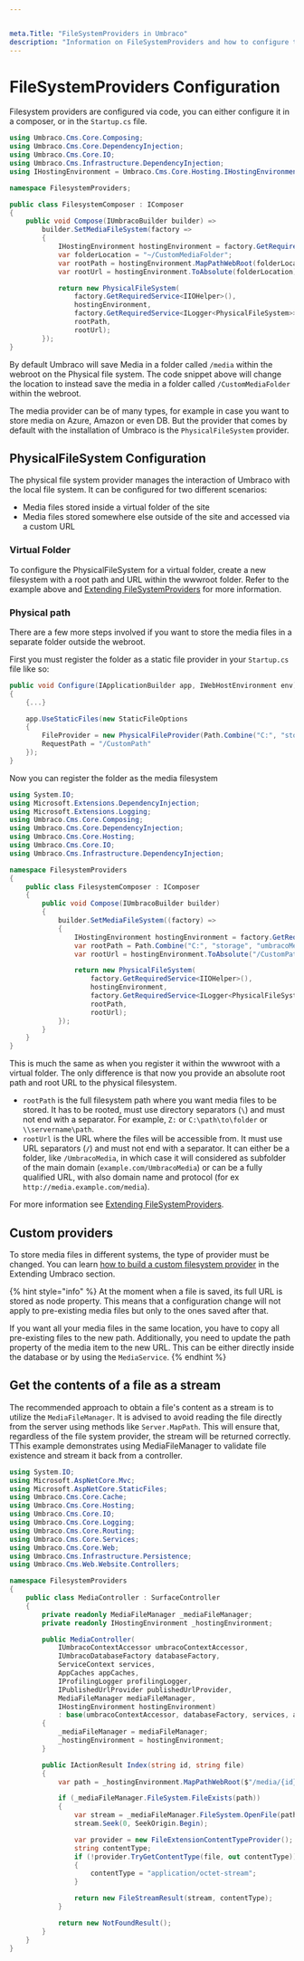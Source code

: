 ```yaml
---


meta.Title: "FileSystemProviders in Umbraco"
description: "Information on FileSystemProviders and how to configure them in Umbraco"
---
```


# FileSystemProviders Configuration

Filesystem providers are configured via code, you can either configure it in a composer, or in the `Startup.cs` file.


```csharp
using Umbraco.Cms.Core.Composing;
using Umbraco.Cms.Core.DependencyInjection;
using Umbraco.Cms.Core.IO;
using Umbraco.Cms.Infrastructure.DependencyInjection;
using IHostingEnvironment = Umbraco.Cms.Core.Hosting.IHostingEnvironment;

namespace FilesystemProviders;

public class FilesystemComposer : IComposer
{
    public void Compose(IUmbracoBuilder builder) =>
        builder.SetMediaFileSystem(factory =>
        {
            IHostingEnvironment hostingEnvironment = factory.GetRequiredService<IHostingEnvironment>();
            var folderLocation = "~/CustomMediaFolder";
            var rootPath = hostingEnvironment.MapPathWebRoot(folderLocation);
            var rootUrl = hostingEnvironment.ToAbsolute(folderLocation);

            return new PhysicalFileSystem(
                factory.GetRequiredService<IIOHelper>(),
                hostingEnvironment,
                factory.GetRequiredService<ILogger<PhysicalFileSystem>>(),
                rootPath,
                rootUrl);
        });
}
```

By default Umbraco will save Media in a folder called `/media` within the webroot on the Physical file system. The code snippet above will change the location to instead save the media in a folder called `/CustomMediaFolder` within the webroot.

The media provider can be of many types, for example in case you want to store media on Azure, Amazon or even DB. But the provider that comes by default with the installation of Umbraco is the `PhysicalFileSystem` provider.

## PhysicalFileSystem Configuration

The physical file system provider manages the interaction of Umbraco with the local file system. It can be configured for two different scenarios:

 - Media files stored inside a virtual folder of the site
 - Media files stored somewhere else outside of the site and accessed via a custom URL

### Virtual Folder

To configure the PhysicalFileSystem for a virtual folder, create a new filesystem with a root path and URL within the wwwroot folder. Refer to the example above and [Extending FileSystemProviders](../../extending/filesystemproviders/) for more information.

### Physical path
There are a few more steps involved if you want to store the media files in a separate folder outside the webroot.

First you must register the folder as a static file provider in your `Startup.cs` file like so:

```C#
public void Configure(IApplicationBuilder app, IWebHostEnvironment env)
{
    {...}

    app.UseStaticFiles(new StaticFileOptions
    {
        FileProvider = new PhysicalFileProvider(Path.Combine("C:", "storage", "umbracoMedia")),
        RequestPath = "/CustomPath"
    });
}
```

Now you can register the folder as the media filesystem

```C#
using System.IO;
using Microsoft.Extensions.DependencyInjection;
using Microsoft.Extensions.Logging;
using Umbraco.Cms.Core.Composing;
using Umbraco.Cms.Core.DependencyInjection;
using Umbraco.Cms.Core.Hosting;
using Umbraco.Cms.Core.IO;
using Umbraco.Cms.Infrastructure.DependencyInjection;

namespace FilesystemProviders
{
    public class FilesystemComposer : IComposer
    {
        public void Compose(IUmbracoBuilder builder)
        {
            builder.SetMediaFileSystem((factory) =>
            {
                IHostingEnvironment hostingEnvironment = factory.GetRequiredService<IHostingEnvironment>();
                var rootPath = Path.Combine("C:", "storage", "umbracoMedia");
                var rootUrl = hostingEnvironment.ToAbsolute("/CustomPath");

                return new PhysicalFileSystem(
                    factory.GetRequiredService<IIOHelper>(),
                    hostingEnvironment,
                    factory.GetRequiredService<ILogger<PhysicalFileSystem>>(),
                    rootPath,
                    rootUrl);
            });
        }
    }
}
```

This is much the same as when you register it within the wwwroot with a virtual folder. The only difference is that now you provide an absolute root path and root URL to the physical filesystem.

 - `rootPath` is the full filesystem path where you want media files to be stored. It has to be rooted, must use directory separators (`\`) and must not end with a separator. For example, `Z:` or `C:\path\to\folder` or `\\servername\path`.
 - `rootUrl` is the URL where the files will be accessible from. It must use URL separators (`/`) and must not end with a separator. It can either be a folder, like `/UmbracoMedia`, in which case it will considered as subfolder of the main domain (`example.com/UmbracoMedia`) or can be a fully qualified URL, with also domain name and protocol (for ex `http://media.example.com/media`).

For more information see [Extending FileSystemProviders](../../extending/filesystemproviders/).

## Custom providers

To store media files in different systems, the type of provider must be changed. You can learn [how to build a custom filesystem provider](../../extending/filesystemproviders/README.md#custom-file-systems-ifilesystem) in the Extending Umbraco section.

{% hint style="info" %}
At the moment when a file is saved, its full URL is stored as node property. This means that a configuration change will not apply to pre-existing media files but only to the ones saved after that.

If you want all your media files in the same location, you have to copy all pre-existing files to the new path. Additionally, you need to update the path property of the media item to the new URL. This can be either directly inside the database or by using the `MediaService`.
{% endhint %}

## Get the contents of a file as a stream

The recommended approach to obtain a file's content as a stream is to utilize the `MediaFileManager`. It is advised to avoid reading the file directly from the server using methods like `Server.MapPath`. This will ensure that, regardless of the file system provider, the stream will be returned correctly. TThis example demonstrates using MediaFileManager to validate file existence and stream it back from a controller.

```csharp
using System.IO;
using Microsoft.AspNetCore.Mvc;
using Microsoft.AspNetCore.StaticFiles;
using Umbraco.Cms.Core.Cache;
using Umbraco.Cms.Core.Hosting;
using Umbraco.Cms.Core.IO;
using Umbraco.Cms.Core.Logging;
using Umbraco.Cms.Core.Routing;
using Umbraco.Cms.Core.Services;
using Umbraco.Cms.Core.Web;
using Umbraco.Cms.Infrastructure.Persistence;
using Umbraco.Cms.Web.Website.Controllers;

namespace FilesystemProviders
{
    public class MediaController : SurfaceController
    {
        private readonly MediaFileManager _mediaFileManager;
        private readonly IHostingEnvironment _hostingEnvironment;

        public MediaController(
            IUmbracoContextAccessor umbracoContextAccessor,
            IUmbracoDatabaseFactory databaseFactory,
            ServiceContext services,
            AppCaches appCaches,
            IProfilingLogger profilingLogger,
            IPublishedUrlProvider publishedUrlProvider,
            MediaFileManager mediaFileManager,
            IHostingEnvironment hostingEnvironment)
            : base(umbracoContextAccessor, databaseFactory, services, appCaches, profilingLogger, publishedUrlProvider)
        {
            _mediaFileManager = mediaFileManager;
            _hostingEnvironment = hostingEnvironment;
        }

        public IActionResult Index(string id, string file)
        {
            var path = _hostingEnvironment.MapPathWebRoot($"/media/{id}/{file}");

            if (_mediaFileManager.FileSystem.FileExists(path))
            {
                var stream = _mediaFileManager.FileSystem.OpenFile(path);
                stream.Seek(0, SeekOrigin.Begin);

                var provider = new FileExtensionContentTypeProvider();
                string contentType;
                if (!provider.TryGetContentType(file, out contentType))
                {
                    contentType = "application/octet-stream";
                }

                return new FileStreamResult(stream, contentType);
            }

            return new NotFoundResult();
        }
    }
}
```
